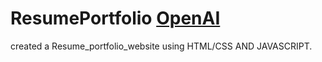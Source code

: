 # ResumePortfolio [OpenAI](https://www.openai.com)

created a Resume_portfolio_website  using HTML/CSS AND JAVASCRIPT.
